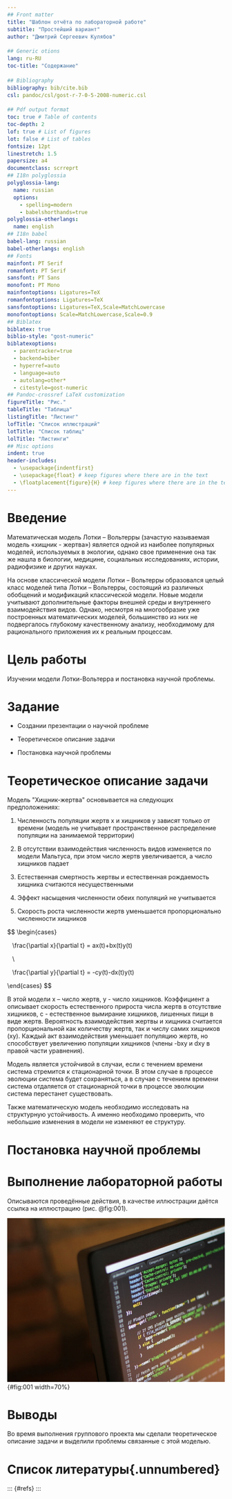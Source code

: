 ```yaml
---
## Front matter
title: "Шаблон отчёта по лабораторной работе"
subtitle: "Простейший вариант"
author: "Дмитрий Сергеевич Кулябов"

## Generic otions
lang: ru-RU
toc-title: "Содержание"

## Bibliography
bibliography: bib/cite.bib
csl: pandoc/csl/gost-r-7-0-5-2008-numeric.csl

## Pdf output format
toc: true # Table of contents
toc-depth: 2
lof: true # List of figures
lot: false # List of tables
fontsize: 12pt
linestretch: 1.5
papersize: a4
documentclass: scrreprt
## I18n polyglossia
polyglossia-lang:
  name: russian
  options:
	- spelling=modern
	- babelshorthands=true
polyglossia-otherlangs:
  name: english
## I18n babel
babel-lang: russian
babel-otherlangs: english
## Fonts
mainfont: PT Serif
romanfont: PT Serif
sansfont: PT Sans
monofont: PT Mono
mainfontoptions: Ligatures=TeX
romanfontoptions: Ligatures=TeX
sansfontoptions: Ligatures=TeX,Scale=MatchLowercase
monofontoptions: Scale=MatchLowercase,Scale=0.9
## Biblatex
biblatex: true
biblio-style: "gost-numeric"
biblatexoptions:
  - parentracker=true
  - backend=biber
  - hyperref=auto
  - language=auto
  - autolang=other*
  - citestyle=gost-numeric
## Pandoc-crossref LaTeX customization
figureTitle: "Рис."
tableTitle: "Таблица"
listingTitle: "Листинг"
lofTitle: "Список иллюстраций"
lotTitle: "Список таблиц"
lolTitle: "Листинги"
## Misc options
indent: true
header-includes:
  - \usepackage{indentfirst}
  - \usepackage{float} # keep figures where there are in the text
  - \floatplacement{figure}{H} # keep figures where there are in the text
---
```


# Введение

Математическая модель Лотки – Вольтерры (зачастую называемая модель «хищник - жертва») является одной из наиболее популярных моделей, используемых в экологии, однако свое применение она так же нашла в биологии, медицине, социальных исследованиях, истории, радиофизике и других науках.

На основе классической модели Лотки – Вольтерры образовался целый класс моделей типа Лотки – Вольтерры, состоящий из различных обобщений и модификаций классической модели. Новые модели учитывают дополнительные факторы внешней среды и внутреннего взаимодействия видов. Однако, несмотря на многообразие уже построенных математических моделей, большинство из них не подвергалось глубокому качественному анализу, необходимому для рационального приложения их к реальным процессам.

# Цель работы

Изучении модели Лотки-Вольтерра и постановка научной проблемы.

# Задание

- Создании презентации о научной проблеме 

- Теоретическое описание задачи

- Постановка научной проблемы 

# Теоретическое описание задачи

Модель "Хищник-жертва" основывается на следующих предположениях:

1. Численность популяции жертв x и хищников y зависят только от времени (модель не учитывает пространственное распределение популяции на занимаемой территории)

2. В отсутствии взаимодействия численность видов изменяется по модели Мальтуса, при этом число жертв увеличивается, а число хищников падает

3. Естественная смертность жертвы и естественная рождаемость хищника считаются несущественными

4. Эффект насыщения численности обеих популяций не учитывается

5. Скорость роста численности жертв уменьшается пропорционально численности хищников

$$ 
\begin{cases}

    \frac{\partial x}{\partial t} = ax(t)+bx(t)y(t)

    \\

    \frac{\partial y}{\partial t} = -cy(t)-dx(t)y(t)

\end{cases}
$$

В этой модели x – число жертв, y - число хищников. Коэффициент a описывает скорость естественного прироста числа жертв в отсутствие хищников, с - естественное вымирание хищников, лишенных пищи в виде жертв. Вероятность взаимодействия жертвы и хищника считается пропорциональной как количеству жертв, так и числу самих хищников (xy). Каждый акт взаимодействия уменьшает популяцию жертв, но способствует увеличению популяции хищников (члены -bxy и dxy в правой части уравнения).

Модель является устойчивой в случаи, если с течением времени система стремится к стационарной точки. В этом случае в процессе эволюции система будет сохраняться, а в случае с течением времени система отдаляется от стационарной точки в процессе эволюции система перестанет существовать.

Также математическую модель необходимо исследовать на структурную устойчивость. А именно необходимо проверить, что небольшие изменения в модели не изменяют ее структуру.

# Постановка научной проблемы



# Выполнение лабораторной работы

Описываются проведённые действия, в качестве иллюстрации даётся ссылка на иллюстрацию (рис. @fig:001).

![Название рисунка](image/placeimg_800_600_tech.jpg){#fig:001 width=70%}

# Выводы

Во время выполнения группового проекта мы сделали теоретическое описание задачи и выделили проблемы связанные с этой моделью.

# Список литературы{.unnumbered}

::: {#refs}
:::
